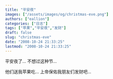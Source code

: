 ```yaml
---
title: "平安夜"
images: ["/assets/images/og/christmas-eve.png"]
authors: ["eallion"]
categories: ["日志"]
tags: ["苹果","平安夜","发财"]
draft: false
slug: "christmas-eve"
date: "2008-10-24 21:33:25"
lastmod: "2008-10-24 21:33:25"
---
```


平安夜了...
不想过这种节...

他们送我苹果吃...
上帝保佑我朋友们发财吧...

